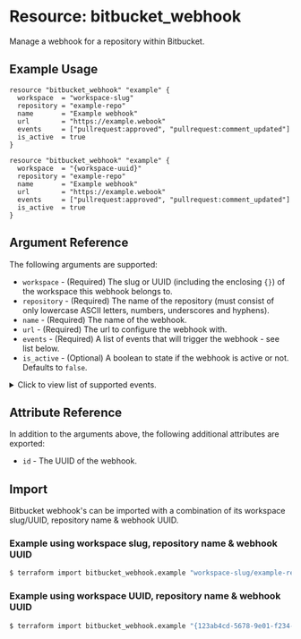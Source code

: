 # Resource: bitbucket_webhook
Manage a webhook for a repository within Bitbucket.

## Example Usage
```hcl
resource "bitbucket_webhook" "example" {
  workspace  = "workspace-slug"
  repository = "example-repo"
  name       = "Example webhook"
  url        = "https://example.webook"
  events     = ["pullrequest:approved", "pullrequest:comment_updated"]
  is_active  = true
}
```
```hcl
resource "bitbucket_webhook" "example" {
  workspace  = "{workspace-uuid}"
  repository = "example-repo"
  name       = "Example webhook"
  url        = "https://example.webook"
  events     = ["pullrequest:approved", "pullrequest:comment_updated"]
  is_active  = true
}
```

## Argument Reference
The following arguments are supported:
* `workspace` - (Required) The slug or UUID (including the enclosing `{}`) of the workspace this webhook belongs to.
* `repository` - (Required) The name of the repository (must consist of only lowercase ASCII letters, numbers, underscores and hyphens).
* `name` - (Required) The name of the webhook.
* `url` - (Required) The url to configure the webhook with.
* `events` - (Required) A list of events that will trigger the webhook - see list below.
* `is_active` - (Optional) A boolean to state if the webhook is active or not. Defaults to `false`.


<details>
  <summary>Click to view list of supported events.</summary>

  * `issue:comment_created`
  * `issue:created`
  * `issue:updated`
  * `project:updated`
  * `pullrequest:approved`
  * `pullrequest:changes_request_created`
  * `pullrequest:changes_request_removed`
  * `pullrequest:comment_created`
  * `pullrequest:comment_deleted`
  * `pullrequest:comment_updated`
  * `pullrequest:created`
  * `pullrequest:fulfilled`
  * `pullrequest:rejected`
  * `pullrequest:unapproved`
  * `pullrequest:updated`
  * `repo:commit_comment_created`
  * `repo:commit_status_created`
  * `repo:commit_status_updated`
  * `repo:created`
  * `repo:deleted`
  * `repo:fork`
  * `repo:imported`
  * `repo:push`
  * `repo:transfer`
  * `repo:updated`
</details>

## Attribute Reference
In addition to the arguments above, the following additional attributes are exported:
* `id` - The UUID of the webhook.

## Import
Bitbucket webhook's can be imported with a combination of its workspace slug/UUID, repository name & webhook UUID.

### Example using workspace slug, repository name & webhook UUID
```sh
$ terraform import bitbucket_webhook.example "workspace-slug/example-repo/{123ab4cd-5678-9e01-f234-5678g9h01i2j}"
```

### Example using workspace UUID, repository name & webhook UUID
```sh
$ terraform import bitbucket_webhook.example "{123ab4cd-5678-9e01-f234-5678g9h01i2j}/example-repo/{123ab4cd-5678-9e01-f234-5678g9h01i2j}"
```
